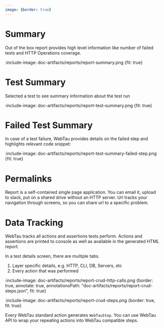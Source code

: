 ```yaml
---
image: {border: true}
---
```


# Summary

Out of the box report provides high level information like number of failed tests and HTTP Operations coverage.

:include-image: doc-artifacts/reports/report-summary.png {fit: true}

# Test Summary

Selected a test to see summary information about the test run

:include-image: doc-artifacts/reports/report-test-summary.png {fit: true}

# Failed Test Summary

In case of a test failure, WebTau provides details on the failed step and highlights relevant code snippet:

:include-image: doc-artifacts/reports/report-test-summary-failed-step.png {fit: true}

# Permalinks

Report is a self-contained single page application. You can email it, upload to slack, put on a shared drive without an HTTP server. 
Url tracks your navigation through screens, so you can share url to a specific problem. 

# Data Tracking 

WebTau tracks all actions and assertions tests perform. 
Actions and assertions are printed to console as well as available in the generated HTML report.

In a test details screen, there are multiple tabs.  
1. Layer specific details, e.g. HTTP, CLI, DB, Servers, etc
2. Every action that was performed

:include-image: doc-artifacts/reports/report-crud-http-calls.png {border: true, annotate: true, annotationsPath: "doc-artifacts/reports/report-crud-steps.json", fit: true}

:include-image: doc-artifacts/reports/report-crud-steps.png {border: true, fit: true}

Every WebTau standard action generates `WebTauStep`. You can use WebTau API to wrap your repeating actions 
into WebTau compatible steps. 
